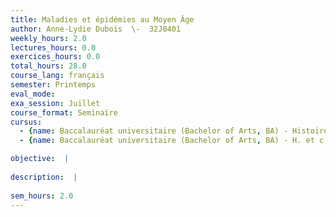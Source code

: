 ```yaml
---
title: Maladies et épidémies au Moyen Âge
author: Anne-Lydie Dubois  \-  32J0401
weekly_hours: 2.0
lectures_hours: 0.0
exercices_hours: 0.0
total_hours: 28.0
course_lang: français
semester: Printemps
eval_mode: 
exa_session: Juillet
course_format: Seminaire
cursus:
  - {name: Baccalauréat universitaire (Bachelor of Arts, BA) - Histoire générale, type: N/A, credits: \-}
  - {name: Baccalauréat universitaire (Bachelor of Arts, BA) - H. et c. du Moyen Age, type: N/A, credits: \-}

objective:  |
            
description:  |
              
sem_hours: 2.0
---
```

